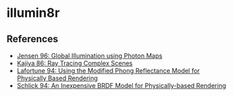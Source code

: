 # illumin8r

## References
- [Jensen 96: Global Illumination using Photon Maps](http://graphics.ucsd.edu/~henrik/papers/photon_map/global_illumination_using_photon_maps_egwr96.pdf)
- [Kajiya 86: Ray Tracing Complex Scenes](https://cumincad.architexturez.net/system/files/pdf/67d2.content.pdf)
- [Lafortune 94: Using the Modified Phong Reflectance Model for Physically Based Rendering](http://graphics.cs.kuleuven.be/publications/Phong/)
- [Schlick 94: An Inexpensive BRDF Model for Physically-based Rendering](http://www.cs.virginia.edu/~jdl/bib/appearance/analytic%20models/schlick94b.pdf)
